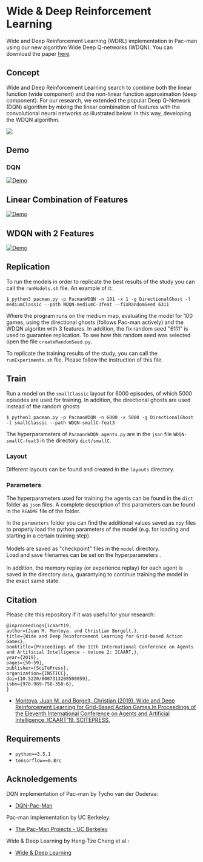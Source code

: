 # Wide & Deep Reinforcement Learning
Wide and Deep Reinforcement Learning (WDRL) implementation in Pac-man using our new algorithm Wide Deep Q-networks (WDQN). You can download the paper [here](http://www.scitepress.org/PublicationsDetail.aspx?ID=0bLGtol9A6g=&t=1). 


## Concept

Wide and Deep Reinforcement Learning search to combine both the linear function (wide component) and the non-linear function approximation (deep component). 
For our research, we extended the popular Deep Q-Network (DQN) algorithm by mixing the linear combination of features with the convolutional neural networks as illustrated below.
In this way, developing the WDQN algorithm. 

![](media/WDRL.jpg?raw=true)


## Demo

### DQN
[![Demo](media/dqn.gif)]()


## Linear Combination of Features
[![Demo](media/lin.gif)]()


## WDQN with 2 Features
[![Demo](media/wdqn2feat.gif)]()


## Replication
To run the models in order to replicate the best results of the study you can call the `runModels.sh` file.
An example of it:


```
$ python3 pacman.py -p PacmanWDQN -n 101 -x 1 -g DirectionalGhost -l mediumClassic --path WDQN-mediumC-3feat --fixRandomSeed 6311
```

Where the program runs on the medium map, evaluating the model for 100 games, using the directional ghosts (follows Pac-man actively) and the WDQN algoritm with 3 features. In addition, the fix random seed "6111" is used to guarantee replication. To see how this random seed was selected open the file `createRandomSeed.py`. 

To replicate the training results of the study, you can call the `runExperiments.sh` file. Please follow the instruction of this file.

## Train

Run a model on the `smallClassic` layout for 6000 episodes, of which 5000 episodes
are used for training. In addition, the directional ghosts are used instead of the random ghosts

```
$ python3 pacman.py -p PacmanWDQN -n 6000 -x 5000 -g DirectionalGhost -l smallClassic --path WDQN-smallC-feat3
```

The hyperparameters of `PacmannWDQN_agents.py` are in the `json` file `WDQN-smallC-feat3` in the directory `dict/smallC`.
### Layout
Different layouts can be found and created in the `layouts` directory.

### Parameters

The hyperparameters used for training the agents can be found in the `dict` folder as `json` files. A complete description of this parameters can be found in the `README` file of the folder.

In the `parameters` folder you can find the additional values saved as `npy` files to properly load the python parameters of the model (e.g. for loading and starting in a certain training step). <br />
 <br /> 
Models are saved as "checkpoint" files in the `model` directory. <br />
Load and save filenames can be set on the hyperparameters . <br />
 <br />
In addition, the memory replay (or experience replay) for each agent is saved in the directory `data`, guarantying to continue training the model in the exact same state.


## Citation

Please cite this repository if it was useful for your research:

```
@inproceedings{icaart19,
author={Juan M. Montoya. and Christian Borgelt.},
title={Wide and Deep Reinforcement Learning for Grid-based Action Games},
booktitle={Proceedings of the 11th International Conference on Agents and Artificial Intelligence - Volume 2: ICAART,},
year={2019},
pages={50-59},
publisher={SciTePress},
organization={INSTICC},
doi={10.5220/0007313200500059},
isbn={978-989-758-350-6},
}

```

* [Montoya, Juan M. and Borgelt, Christian (2019). Wide and Deep Reinforcement Learning for Grid-Based Action Games.In
Proceedings of the Eleventh International Conference on Agents and Artificial Intelligence, ICAART’19. SCITEPRESS.](http://www.insticc.org/Primoris/Resources/PaperPdf.ashx?idPaper=73132)

## Requirements

- `python==3.5.1`
- `tensorflow==0.8rc`

## Acknoledgements

DQN implementation of Pac-man by Tycho van der Ouderaa:
* [DQN-Pac-Man](https://github.com/tychovdo/PacmanDQN/)

Pac-man implementation by UC Berkeley:
* [The Pac-Man Projects - UC Berkeley](http://ai.berkeley.edu/project_overview.html)

Wide & Deep Learning by Heng-Tze Cheng et al.:
* [Wide & Deep Learning](https://ai.googleblog.com/2016/06/wide-deep-learning-better-together-with.html)

